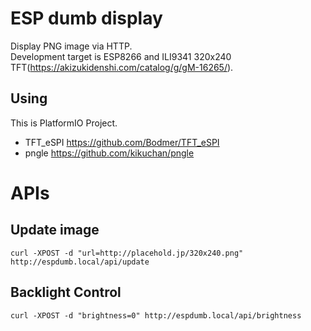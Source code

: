 # ESP dumb display

Display PNG image via HTTP.  
Development target is ESP8266 and ILI9341 320x240 TFT(https://akizukidenshi.com/catalog/g/gM-16265/).

## Using 

This is PlatformIO Project.

* TFT_eSPI https://github.com/Bodmer/TFT_eSPI
* pngle https://github.com/kikuchan/pngle

# APIs
## Update image

`curl -XPOST -d "url=http://placehold.jp/320x240.png" http://espdumb.local/api/update`

## Backlight Control

`curl -XPOST -d "brightness=0" http://espdumb.local/api/brightness`
